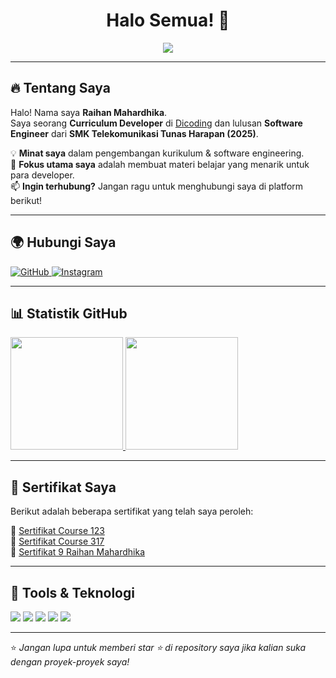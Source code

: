 <h1 align="center">Halo Semua! 👋</h1>

<p align="center">
  <img src="https://readme-typing-svg.herokuapp.com?font=Fira+Code&weight=600&pause=1000&color=36BCF7&center=true&width=500&lines=Selamat+Datang+di+Profil+GitHub+Saya!;Saya+Raihan+Mahardhika;Curriculum+Developer+di+Dicoding;Software+Engineer+Lulusan+SMK+Telekomunikasi+Tunas+Harapan">
</p>

---

## 🔥 **Tentang Saya**
Halo! Nama saya **Raihan Mahardhika**.  
Saya seorang **Curriculum Developer** di [Dicoding](https://www.dicoding.com/) dan lulusan **Software Engineer** dari **SMK Telekomunikasi Tunas Harapan (2025)**.  

💡 **Minat saya** dalam pengembangan kurikulum & software engineering.  
🎯 **Fokus utama saya** adalah membuat materi belajar yang menarik untuk para developer.  
📫 **Ingin terhubung?** Jangan ragu untuk menghubungi saya di platform berikut!  

---

## 🌍 **Hubungi Saya**
<p align="left">
  <a href="https://github.com/auto-777">
    <img src="https://img.shields.io/badge/GitHub-181717?style=for-the-badge&logo=github&logoColor=white" alt="GitHub">
  </a>
  <a href="https://www.instagram.com/rmahardhikasp/">
    <img src="https://img.shields.io/badge/Instagram-E4405F?style=for-the-badge&logo=instagram&logoColor=white" alt="Instagram">
  </a>
</p>

---

## 📊 **Statistik GitHub**
<p align="left">
<a href="https://github.com/auto-777">
  <img height="180em" src="https://github-readme-stats-eight-theta.vercel.app/api?username=auto-777&show_icons=true&theme=algolia&include_all_commits=true&count_private=true"/>
  <img height="180em" src="https://github-readme-stats-eight-theta.vercel.app/api/top-langs/?username=auto-777&layout=compact&layout=compact&theme=algolia"/>
</a>
</p>

---

## 📜 **Sertifikat Saya**
Berikut adalah beberapa sertifikat yang telah saya peroleh:

📄 [Sertifikat Course 123](https://github.com/user-attachments/files/18472052/sertifikat_course_123_4423108_200125100858.pdf)  
📄 [Sertifikat Course 317](https://github.com/user-attachments/files/18472054/sertifikat_course_317_4423108_200125105010.pdf)  
📄 [Sertifikat 9 Raihan Mahardhika](https://github.com/user-attachments/files/18472133/9.RAIHAN.MAHARDHIKA.SHIDDIQ.PRAMONO.pdf)  

---

## 🚀 **Tools & Teknologi**
<p align="left">
  <img src="https://img.shields.io/badge/HTML5-E34F26?style=for-the-badge&logo=html5&logoColor=white">
  <img src="https://img.shields.io/badge/CSS3-1572B6?style=for-the-badge&logo=css3&logoColor=white">
  <img src="https://img.shields.io/badge/JavaScript-F7DF1E?style=for-the-badge&logo=javascript&logoColor=black">
  <img src="https://img.shields.io/badge/Python-3776AB?style=for-the-badge&logo=python&logoColor=white">
  <img src="https://img.shields.io/badge/Git-F05032?style=for-the-badge&logo=git&logoColor=white">
</p>

---

⭐️ *Jangan lupa untuk memberi star ⭐️ di repository saya jika kalian suka dengan proyek-proyek saya!*  
